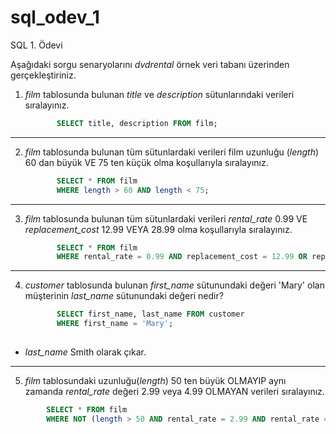 # sql_odev_1
SQL 1. Ödevi

Aşağıdaki sorgu senaryolarını *dvdrental* örnek veri tabanı üzerinden gerçekleştiriniz.

1. *film* tablosunda bulunan *title* ve *description* sütunlarındaki verileri sıralayınız.

   ```SQL 
          SELECT title, description FROM film;

***

2. *film* tablosunda bulunan tüm sütunlardaki verileri film uzunluğu (*length*) 60 dan büyük VE 75 ten küçük olma koşullarıyla sıralayınız.

   ```SQL 
          SELECT * FROM film
          WHERE length > 60 AND length < 75;

***

3. *film* tablosunda bulunan tüm sütunlardaki verileri *rental_rate* 0.99 VE *replacement_cost* 12.99 VEYA 28.99 olma koşullarıyla sıralayınız.

   ```SQL
          SELECT * FROM film
          WHERE rental_rate = 0.99 AND replacement_cost = 12.99 OR replacement_cost = 28.99;

***
          
4. *customer* tablosunda bulunan *first_name* sütunundaki değeri 'Mary' olan müşterinin *last_name* sütunundaki değeri nedir?

   ```SQL
          SELECT first_name, last_name FROM customer
          WHERE first_name = 'Mary';
          
- *last_name* Smith olarak çıkar.

***

5. *film* tablosundaki uzunluğu(*length*) 50 ten büyük OLMAYIP aynı zamanda *rental_rate* değeri 2.99 veya 4.99 OLMAYAN verileri sıralayınız.

  ```SQL
          SELECT * FROM film
          WHERE NOT (length > 50 AND rental_rate = 2.99 AND rental_rate = 4.99);   
